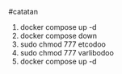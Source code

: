 #catatan

1. docker compose up -d
2. docker compose down
3. sudo chmod 777 etcodoo
4. sudo chmod 777 varlibodoo
5. docker compose up -d
